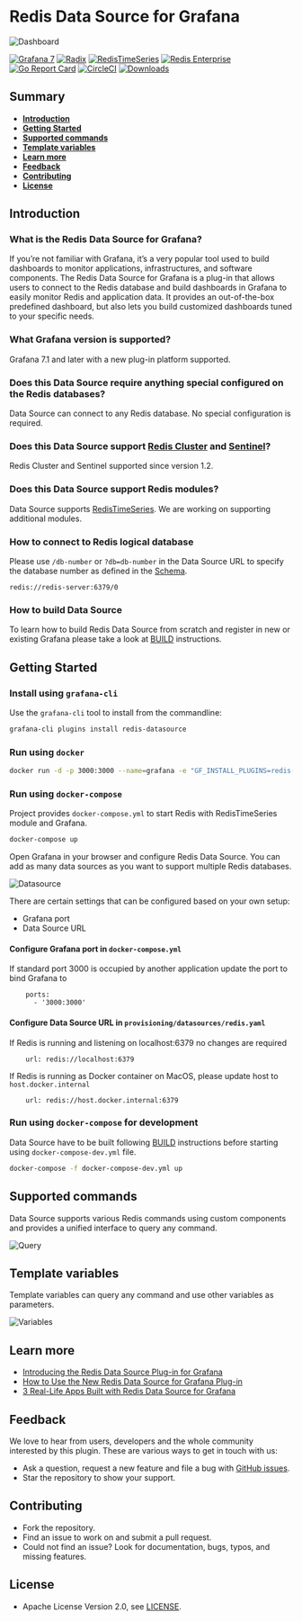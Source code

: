 # Redis Data Source for Grafana

![Dashboard](https://raw.githubusercontent.com/RedisTimeSeries/grafana-redis-datasource/master/src/img/redis-dashboard.png)

[![Grafana 7](https://img.shields.io/badge/Grafana-7-red)](https://www.grafana.com)
[![Radix](https://img.shields.io/badge/Radix-powered-blue)](https://github.com/mediocregopher/radix)
[![RedisTimeSeries](https://img.shields.io/badge/RedisTimeSeries-inspired-yellowgreen)](https://oss.redislabs.com/redistimeseries/)
[![Redis Enterprise](https://img.shields.io/badge/Redis%20Enterprise-supported-orange)](https://redislabs.com/redis-enterprise/)
[![Go Report Card](https://goreportcard.com/badge/github.com/RedisTimeSeries/grafana-redis-datasource)](https://goreportcard.com/report/github.com/RedisTimeSeries/grafana-redis-datasource)
[![CircleCI](https://circleci.com/gh/RedisTimeSeries/grafana-redis-datasource.svg?style=svg)](https://circleci.com/gh/RedisGrafana/grafana-redis-datasource)
[![Downloads](https://img.shields.io/badge/dynamic/json?color=green&label=downloads&query=%24.downloads&url=https%3A%2F%2Fgrafana.com%2Fapi%2Fplugins%2Fredis-datasource)](https://grafana.com/grafana/plugins/redis-datasource)

## Summary

- [**Introduction**](#introduction)
- [**Getting Started**](#getting-started)
- [**Supported commands**](#supported-commands)
- [**Template variables**](#template-variables)
- [**Learn more**](#learn-more)
- [**Feedback**](#feedback)
- [**Contributing**](#contributing)
- [**License**](#license)

## Introduction

### What is the Redis Data Source for Grafana?

If you’re not familiar with Grafana, it’s a very popular tool used to build dashboards to monitor applications, infrastructures, and software components. The Redis Data Source for Grafana is a plug-in that allows users to connect to the Redis database and build dashboards in Grafana to easily monitor Redis and application data. It provides an out-of-the-box predefined dashboard, but also lets you build customized dashboards tuned to your specific needs.

### What Grafana version is supported?

Grafana 7.1 and later with a new plug-in platform supported.

### Does this Data Source require anything special configured on the Redis databases?

Data Source can connect to any Redis database. No special configuration is required.

### Does this Data Source support [Redis Cluster](https://redis.io/topics/cluster-tutorial) and [Sentinel](https://redis.io/topics/sentinel)?

Redis Cluster and Sentinel supported since version 1.2.

### Does this Data Source support Redis modules?

Data Source supports [RedisTimeSeries](https://oss.redislabs.com/redistimeseries/). We are working on supporting additional modules.

### How to connect to Redis logical database

Please use `/db-number` or `?db=db-number` in the Data Source URL to specify the database number as defined in the [Schema](https://www.iana.org/assignments/uri-schemes/prov/redis).

```
redis://redis-server:6379/0
```

### How to build Data Source

To learn how to build Redis Data Source from scratch and register in new or existing Grafana please take a look at [BUILD](https://github.com/RedisTimeSeries/grafana-redis-datasource/blob/master/BUILD.md) instructions.

## Getting Started

### Install using `grafana-cli`

Use the `grafana-cli` tool to install from the commandline:

```bash
grafana-cli plugins install redis-datasource
```

### Run using `docker`

```bash
docker run -d -p 3000:3000 --name=grafana -e "GF_INSTALL_PLUGINS=redis-datasource" grafana/grafana
```

### Run using `docker-compose`

Project provides `docker-compose.yml` to start Redis with RedisTimeSeries module and Grafana.

```bash
docker-compose up
```

Open Grafana in your browser and configure Redis Data Source. You can add as many data sources as you want to support multiple Redis databases.

![Datasource](https://raw.githubusercontent.com/RedisTimeSeries/grafana-redis-datasource/master/src/img/datasource.png)

There are certain settings that can be configured based on your own setup:

- Grafana port
- Data Source URL

#### Configure Grafana port in `docker-compose.yml`

If standard port 3000 is occupied by another application update the port to bind Grafana to

```
    ports:
      - '3000:3000'
```

#### Configure Data Source URL in `provisioning/datasources/redis.yaml`

If Redis is running and listening on localhost:6379 no changes are required

```
    url: redis://localhost:6379
```

If Redis is running as Docker container on MacOS, please update host to `host.docker.internal`

```
    url: redis://host.docker.internal:6379
```

### Run using `docker-compose` for development

Data Source have to be built following [BUILD](https://github.com/RedisTimeSeries/grafana-redis-datasource/blob/master/BUILD.md) instructions before starting using `docker-compose-dev.yml` file.

```bash
docker-compose -f docker-compose-dev.yml up
```

## Supported commands

Data Source supports various Redis commands using custom components and provides a unified interface to query any command.

![Query](https://raw.githubusercontent.com/RedisTimeSeries/grafana-redis-datasource/master/src/img/query.png)

## Template variables

Template variables can query any command and use other variables as parameters.

![Variables](https://raw.githubusercontent.com/RedisTimeSeries/grafana-redis-datasource/master/src/img/variables.png)

## Learn more

- [Introducing the Redis Data Source Plug-in for Grafana](https://redislabs.com/blog/introducing-the-redis-data-source-plug-in-for-grafana/)
- [How to Use the New Redis Data Source for Grafana Plug-in](https://redislabs.com/blog/how-to-use-the-new-redis-data-source-for-grafana-plug-in/)
- [3 Real-Life Apps Built with Redis Data Source for Grafana](https://redislabs.com/blog/3-real-life-apps-built-with-redis-data-source-for-grafana/)

## Feedback

We love to hear from users, developers and the whole community interested by this plugin. These are various ways to get in touch with us:

- Ask a question, request a new feature and file a bug with [GitHub issues](https://github.com/RedisTimeSeries/grafana-redis-datasource/issues/new/choose).
- Star the repository to show your support.

## Contributing

- Fork the repository.
- Find an issue to work on and submit a pull request.
- Could not find an issue? Look for documentation, bugs, typos, and missing features.

## License

- Apache License Version 2.0, see [LICENSE](https://github.com/RedisTimeSeries/grafana-redis-datasource/blob/master/LICENSE).
